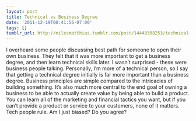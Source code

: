 ```yaml
---
layout: post
title: Technical vs Business Degree
date: '2011-12-19T00:41:56-07:00'
tags: []
tumblr_url: http://milesmatthias.tumblr.com/post/14448308253/technical-vs-business-degree
---
```

I overheard some people discussing best path for someone to open their own business. They felt that it was more important to get a business degree, and then learn technical skills later. I wasn’t surprised - these were business people talking.
Personally, I’m more of a technical person, so I say that getting a technical degree initially is far more important than a business degree. Business principles are simple compared to the intricacies of building something. It’s also much more central to the end goal of owning a business to be able to actually create value by being able to build a product. You can learn all of the marketing and financial tactics you want, but if you can’t provide a product or service to your customers, none of it matters.
Tech people rule. Am I just biased? Do you agree?
